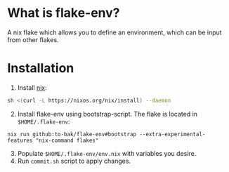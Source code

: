 # What is flake-env?
A nix flake which allows you to define an environment, which can be input from other flakes.

# Installation
1. Install [nix](https://nixos.org/download.html):
```sh
sh <(curl -L https://nixos.org/nix/install) --daemon
```
2. Install flake-env using bootstrap-script. The flake is located in `$HOME/.flake-env`:
```
nix run github:to-bak/flake-env#bootstrap --extra-experimental-features "nix-command flakes"
```
3. Populate `$HOME/.flake-env/env.nix` with variables you desire.
4. Run `commit.sh` script to apply changes.

